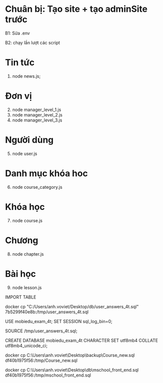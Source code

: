 # Chuân bị: Tạo site + tạo adminSite trước

B1: Sửa .env

B2: chạy lần lượt các script

# Tin tức

1. node news.js;

# Đơn vị

2. node manager_level_1.js
3. node manager_level_2.js
4. node manager_level_3.js

# Người dùng

5. node user.js

# Danh mục khóa hoc

6. node course_category.js

# Khóa học

7. node course.js

# Chương

8. node chapter.js

# Bài học

9. node lesson.js

IMPORT TABLE

docker cp "C:/Users/anh.voviet/Desktop/db/user_answers_4t.sql" 7b5299f40e8b:/tmp/user_answers_4t.sql

USE mobiedu_exam_4t;
SET SESSION sql_log_bin=0;

SOURCE /tmp/user_answers_4t.sql;

CREATE DATABASE mobiedu_exam_4t CHARACTER SET utf8mb4 COLLATE utf8mb4_unicode_ci;

docker cp C:\Users\anh.voviet\Desktop\backup\Course_new.sql df40b1975f56:/tmp/Course_new.sql

docker cp C:\Users\anh.voviet\Desktop\db\mschool_front_end.sql df40b1975f56:/tmp/mschool_front_end.sql
